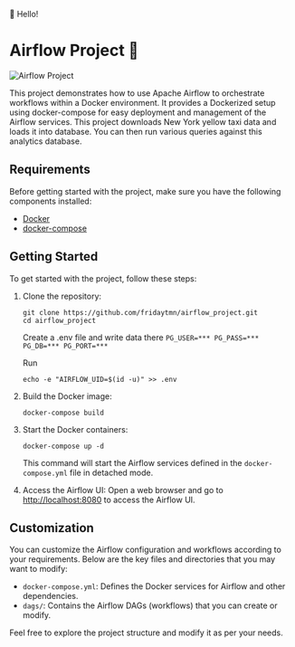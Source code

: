 👋 Hello!

# Airflow Project 🚀

![Airflow Project](https://your-image-url.com)

This project demonstrates how to use Apache Airflow to orchestrate workflows within a Docker environment. It provides a Dockerized setup using docker-compose for easy deployment and management of the Airflow services. This project downloads New York yellow taxi data and loads it into database. You can then run various queries against this analytics database.

## Requirements

Before getting started with the project, make sure you have the following components installed:

- [Docker](https://www.docker.com/get-started)
- [docker-compose](https://docs.docker.com/compose/install/)

## Getting Started

To get started with the project, follow these steps:

1. Clone the repository:
   ```
   git clone https://github.com/fridaytmn/airflow_project.git
   cd airflow_project
   ```

    Create a .env file and write data there
    `
    PG_USER=***
    PG_PASS=***
    PG_DB=***
    PG_PORT=***
    `

    Run
    ```
    echo -e "AIRFLOW_UID=$(id -u)" >> .env
    ```

2. Build the Docker image:
   ```
   docker-compose build
   ```

3. Start the Docker containers:
   ```
   docker-compose up -d
   ```

   This command will start the Airflow services defined in the `docker-compose.yml` file in detached mode.

4. Access the Airflow UI:
   Open a web browser and go to [http://localhost:8080](http://localhost:8080) to access the Airflow UI.

## Customization

You can customize the Airflow configuration and workflows according to your requirements. Below are the key files and directories that you may want to modify:

- `docker-compose.yml`: Defines the Docker services for Airflow and other dependencies.
- `dags/`: Contains the Airflow DAGs (workflows) that you can create or modify.

Feel free to explore the project structure and modify it as per your needs.